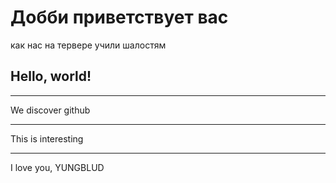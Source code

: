# Добби приветствует вас
как нас на тервере учили шалостям
## Hello, world!
*** 
We discover github
*** 
This is interesting
*** 
I love you, YUNGBLUD
